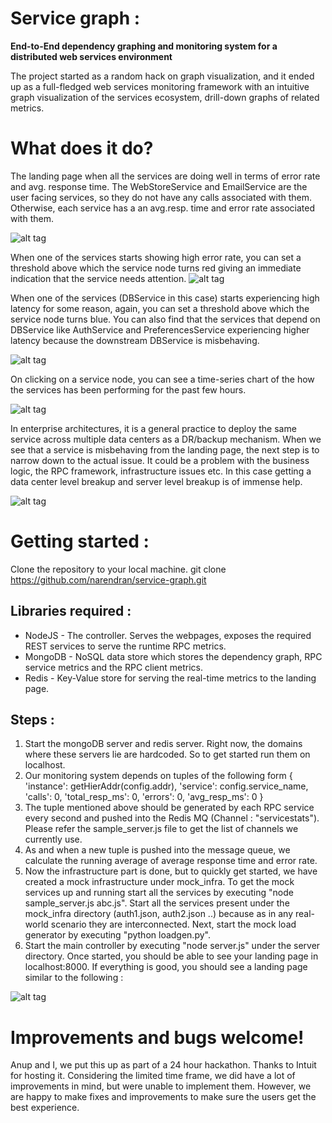 Service graph :
=============== 
**End-to-End dependency graphing and monitoring system for a distributed web services environment**

The project started as a random hack on graph visualization, and it ended up as a full-fledged web services monitoring framework with an intuitive graph visualization of the services ecosystem, drill-down graphs of related metrics.

What does it do?
===============

The landing page when all the services are doing well in terms of error rate and avg. response time. The WebStoreService and EmailService are the user facing services, so they do not have any calls associated with them. Otherwise, each service has a an avg.resp. time and error rate associated with them.

![alt tag](https://raw2.github.com/narendran/service-graph/master/snapshots/landing.png)

When one of the services starts showing high error rate, you can set a threshold above which the service node turns red giving an immediate indication that the service needs attention.
![alt tag](https://raw2.github.com/narendran/service-graph/master/snapshots/error.png)

When one of the services (DBService in this case) starts experiencing high latency for some reason, again, you can set a threshold above which the service node turns blue. You can also find that the services that depend on DBService like AuthService and PreferencesService experiencing higher latency because the downstream DBService is misbehaving.

![alt tag](https://raw2.github.com/narendran/service-graph/master/snapshots/delay.png)

On clicking on a service node, you can see a time-series chart of the how the services has been performing for the past few hours. 

![alt tag](https://raw2.github.com/narendran/service-graph/master/snapshots/service.png)

In enterprise architectures, it is a general practice to deploy the same service across multiple data centers as a DR/backup mechanism. When we see that a service is misbehaving from the landing page, the next step is to narrow down to the actual issue. It could be a problem with the business logic, the RPC framework, infrastructure issues etc. In this case getting a data center level breakup and server level breakup is of immense help.

![alt tag](https://raw2.github.com/narendran/service-graph/master/snapshots/dc-breakup.png)


Getting started :
=================

Clone the repository to your local machine. 
    git clone https://github.com/narendran/service-graph.git

Libraries required :
--------------------
* NodeJS - The controller. Serves the webpages, exposes the required REST services to serve the runtime RPC metrics.
* MongoDB - NoSQL data store which stores the dependency graph, RPC service metrics and the RPC client metrics.
* Redis - Key-Value store for serving the real-time metrics to the landing page.

Steps :
-------
1. Start the mongoDB server and redis server. Right now, the domains where these servers lie are hardcoded. So to get started run them on localhost.
2. Our monitoring system depends on tuples of the following form 
	{
  'instance': getHierAddr(config.addr),
  'service': config.service\_name,
  'calls': 0,
  'total\_resp\_ms': 0,
  'errors': 0,
  'avg\_resp\_ms': 0
}
3. The tuple mentioned above should be generated by each RPC service every second and pushed into the Redis MQ (Channel : "servicestats"). Please refer the sample\_server.js file to get the list of channels we currently use.
4. As and when a new tuple is pushed into the message queue, we calculate the running average of average response time and error rate.
5. Now the infrastructure part is done, but to quickly get started, we have created a mock infrastructure under mock\_infra. To get the mock services up and running start all the services by executing "node sample\_server.js abc.js". Start all the services present under the mock\_infra directory (auth1.json, auth2.json ..) because as in any real-world scenario they are interconnected. Next, start the mock load generator by executing "python loadgen.py". 
6. Start the main controller by executing "node server.js" under the server directory. Once started, you should be able to see your landing page in localhost:8000. If everything is good, you should see a landing page similar to the following :

![alt tag](https://raw2.github.com/narendran/service-graph/master/snapshots/landing.png)

Improvements and bugs welcome!
==============================
Anup and I, we put this up as part of a 24 hour hackathon. Thanks to Intuit for hosting it. Considering the limited time frame, we did have a lot of improvements in mind, but were unable to implement them. However, we are happy to make fixes and improvements to make sure the users get the best experience.
 



